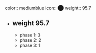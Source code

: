 color:: mediumblue
icon:: ⬤
weight:: 95.7
- ## weight 95.7
  - phase 1: 3
  - phase 2: 2
  - phase 3: 1


